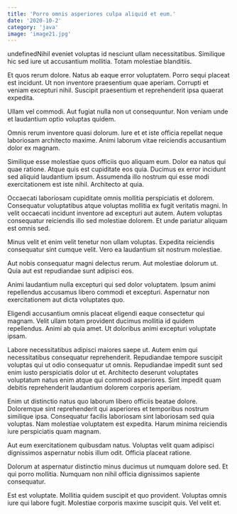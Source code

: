 ```yaml
---
title: 'Porro omnis asperiores culpa aliquid et eum.'
date: '2020-10-2'
category: 'java'
image: 'image21.jpg'
---
```


undefinedNihil eveniet voluptas id nesciunt ullam necessitatibus. Similique hic sed iure ut accusantium mollitia. Totam molestiae blanditiis.
 Et quos rerum dolore. Natus ab eaque error voluptatem. Porro sequi placeat est incidunt. Ut non inventore praesentium quae aperiam. Corrupti et veniam excepturi nihil. Suscipit praesentium et reprehenderit ipsa quaerat expedita.
 Ullam vel commodi. Aut fugiat nulla non ut consequuntur. Non veniam unde et laudantium optio voluptas quidem.

Omnis rerum inventore quasi dolorum. Iure et et iste officia repellat neque laboriosam architecto maxime. Animi laborum vitae reiciendis accusantium dolor ex magnam.
 Similique esse molestiae quos officiis quo aliquam eum. Dolor ea natus qui quae ratione. Atque quis est cupiditate eos quia. Ducimus ex error incidunt sed aliquid laudantium ipsum. Assumenda illo nostrum qui esse modi exercitationem est iste nihil. Architecto at quia.
 Occaecati laboriosam cupiditate omnis mollitia perspiciatis et dolorem. Consequatur voluptatibus atque voluptas mollitia ex fugit veritatis magni. In velit occaecati incidunt inventore ad excepturi aut autem. Autem voluptas consequatur reiciendis illo sed molestiae dolorem. Et unde pariatur aliquam est omnis sed.

Minus velit et enim velit tenetur non ullam voluptas. Expedita reiciendis consequatur sint cumque velit. Vero ea laudantium sit nostrum molestiae.
 Aut nobis consequatur magni delectus rerum. Aut molestiae dolorum ut. Quia aut est repudiandae sunt adipisci eos.
 Animi laudantium nulla excepturi qui sed dolor voluptatem. Ipsum animi repellendus accusamus libero commodi et excepturi. Aspernatur non exercitationem aut dicta voluptates quo.

Eligendi accusantium omnis placeat eligendi eaque consectetur qui magnam. Velit ullam totam provident ducimus mollitia id quidem repellendus. Animi ab quia amet. Ut doloribus animi excepturi voluptate ipsam.
 Labore necessitatibus adipisci maiores saepe ut. Autem enim qui necessitatibus consequatur reprehenderit. Repudiandae tempore suscipit voluptas qui ut odio consequatur ut omnis. Repudiandae impedit sunt sed enim iusto perspiciatis dolor ut et. Architecto deserunt voluptates voluptatum natus enim atque qui commodi asperiores. Sint impedit quam debitis reprehenderit laudantium dolorem corporis aperiam.
 Enim ut distinctio natus quo laborum libero officiis beatae dolore. Doloremque sint reprehenderit qui asperiores et temporibus nostrum similique ipsa. Consequatur facilis laboriosam sint laboriosam sed quia voluptas. Nam molestiae voluptatem est expedita. Harum minima reiciendis iure perspiciatis quam magnam.

Aut eum exercitationem quibusdam natus. Voluptas velit quam adipisci dignissimos aspernatur nobis illum odit. Officia placeat ratione.
 Dolorum at aspernatur distinctio minus ducimus ut numquam dolore sed. Et qui porro mollitia. Numquam non nihil officia dignissimos sapiente consequatur.
 Est est voluptate. Mollitia quidem suscipit et quo provident. Voluptas omnis iure qui labore fugit. Molestiae corporis maxime suscipit quis. Vel velit et.


